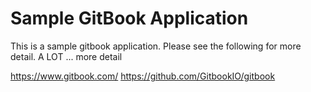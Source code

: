 # Sample GitBook Application

This is a sample gitbook application. Please see the following for more detail. 
A LOT ... more detail

https://www.gitbook.com/
https://github.com/GitbookIO/gitbook
